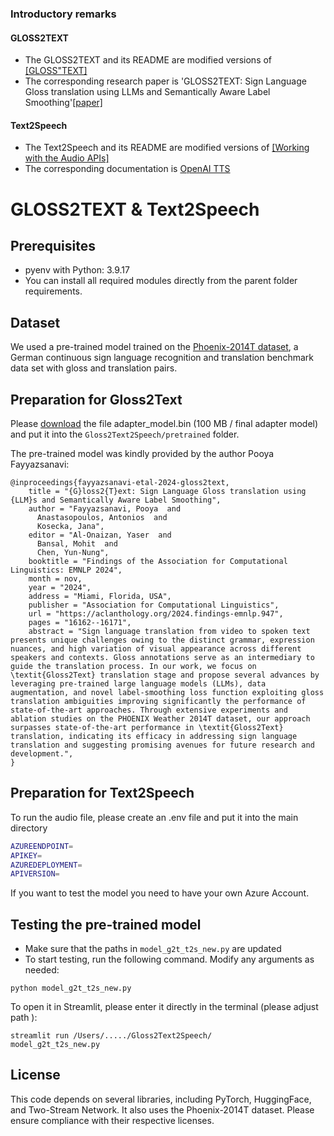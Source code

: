 ### Introductory remarks
#### GLOSS2TEXT
- The GLOSS2TEXT and its README are modified versions of [[GLOSS"TEXT]](https://github.com/pooyafayyaz/Gloss2Text)
- The corresponding research paper is 'GLOSS2TEXT: Sign Language Gloss translation using LLMs and Semantically Aware Label Smoothing'[[paper]](https://aclanthology.org/2024.findings-emnlp.947/)

#### Text2Speech
- The Text2Speech and its README are modified versions of [[Working with the Audio APIs]](https://github.com/ReallyEasyAI/Working-with-the-Audio-APIs)
- The corresponding documentation is [OpenAI TTS](https://platform.openai.com/docs/guides/text-to-speech)

# GLOSS2TEXT & Text2Speech

## Prerequisites
- pyenv with Python: 3.9.17
- You can install all required modules directly from the parent folder requirements.

## Dataset
We used a pre-trained model trained on the [Phoenix-2014T dataset](https://www-i6.informatik.rwth-aachen.de/~koller/RWTH-PHOENIX-2014-T/), a German continuous sign language recognition and translation benchmark data set with gloss and translation pairs.

## Preparation for Gloss2Text
Please [download](https://drive.google.com/file/d/1eoV_DNfuEXXSLMCM3WwHgPzgGEuWLCSD/view?usp=sharing) the file adapter_model.bin (100 MB / final adapter model) and put it into the `Gloss2Text2Speech/pretrained` folder.  

The pre-trained model was kindly provided by the author Pooya Fayyazsanavi:

```
@inproceedings{fayyazsanavi-etal-2024-gloss2text,
    title = "{G}loss2{T}ext: Sign Language Gloss translation using {LLM}s and Semantically Aware Label Smoothing",
    author = "Fayyazsanavi, Pooya  and
      Anastasopoulos, Antonios  and
      Kosecka, Jana",
    editor = "Al-Onaizan, Yaser  and
      Bansal, Mohit  and
      Chen, Yun-Nung",
    booktitle = "Findings of the Association for Computational Linguistics: EMNLP 2024",
    month = nov,
    year = "2024",
    address = "Miami, Florida, USA",
    publisher = "Association for Computational Linguistics",
    url = "https://aclanthology.org/2024.findings-emnlp.947",
    pages = "16162--16171",
    abstract = "Sign language translation from video to spoken text presents unique challenges owing to the distinct grammar, expression nuances, and high variation of visual appearance across different speakers and contexts. Gloss annotations serve as an intermediary to guide the translation process. In our work, we focus on \textit{Gloss2Text} translation stage and propose several advances by leveraging pre-trained large language models (LLMs), data augmentation, and novel label-smoothing loss function exploiting gloss translation ambiguities improving significantly the performance of state-of-the-art approaches. Through extensive experiments and ablation studies on the PHOENIX Weather 2014T dataset, our approach surpasses state-of-the-art performance in \textit{Gloss2Text} translation, indicating its efficacy in addressing sign language translation and suggesting promising avenues for future research and development.",
}

```

## Preparation for Text2Speech
To run the audio file, please create an .env file and put it into the main directory
```BASH
AZUREENDPOINT=
APIKEY=
AZUREDEPLOYMENT=
APIVERSION=
```
If you want to test the model you need to have your own Azure Account.

## Testing the pre-trained model
- Make sure that the paths in `model_g2t_t2s_new.py` are updated
- To start testing, run the following command. Modify any arguments as needed:
```
python model_g2t_t2s_new.py
```
To open it in Streamlit, please enter it directly in the terminal (please adjust path
):

```
streamlit run /Users/...../Gloss2Text2Speech/
model_g2t_t2s_new.py
```

## License
This code depends on several libraries, including PyTorch, HuggingFace, and Two-Stream Network. It also uses the Phoenix-2014T dataset. Please ensure compliance with their respective licenses.
